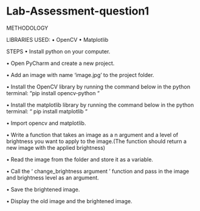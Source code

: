 # Lab-Assessment-question1
METHODOLOGY

LIBRARIES USED: 
• OpenCV 
• Matplotlib

STEPS
• Install python on your computer. 

• Open PyCharm and create a new project.

• Add an image with name ‘image.jpg’ to the project folder. 

• Install the OpenCV library by running the command below in the python terminal: 
  “pip install opencv-python “ 

• Install the matplotlib library by running the command below in the python terminal: 
  “ pip install matplotlib “ 

• Import opencv and matplotlib.  

• Write a function that takes an image as a n argument and a level of  brightness  you want to apply to the image.(The  function  should return a new image with the applied brightness)

• Read the image from the folder and store it as a variable.

• Call  the ‘ change_brightness argument ’ function and pass in the image and  brightness level as an argument.

• Save the  brightened image.

• Display the  old image and  the brightened image.
